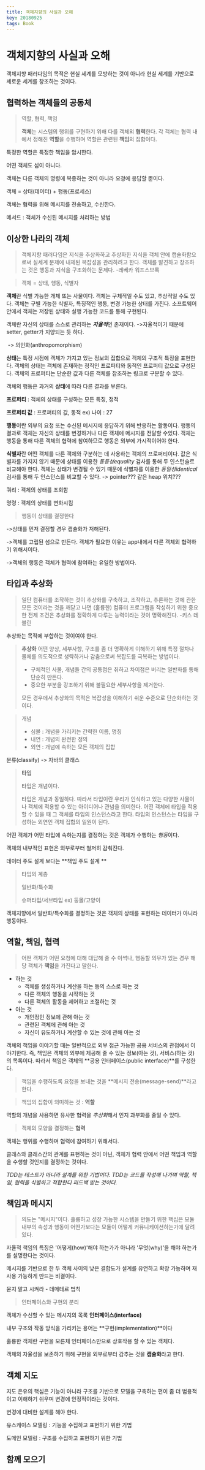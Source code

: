 ```yaml
---
title: 객체지향의 사실과 오해
key: 20180925
tags: Book
---
```


# 객체지향의 사실과 오해

객체지향 패러다임의 목적은 현실 세계를 모방하는 것이 아니라 현실 세계를 기반으로 세로운 세계를 창조하는 것이다.

## 협력하는 객체들의 공동체

> 역할, 협력, 책임
>
> **객체**는 시스템의 행위를 구현하기 위해 다를 객체외 **협력**한다. 각 객체는 협력 내에서 정해진 **역할**을 수행하며 역할은 관련된 **책임**의 집합이다. 

특정한 역할은 특정한 책임을 암시한다.

어떤 객체도 섬이 아니다.

객체는 다른 객체의 명령에 복종하는 것이 아니라 요청에 응답할 뿐이다.

객체 = 상태(데이터) + 행동(프로세스)

객체는 협력을 위해 메시지를 전송하고, 수신한다.

메서드 : 객체가 수신된 메시지를 처리하는 방법

## 이상한 나라의 객체

> 객체지향 패러다임은 지식을 추상화하고 추상화한 지식을 객체 안에 캡슐화함으로써 실세계 문제에 내제된 복잡성을 관리하려고 한다. 객체를 발견하고 창조하는 것은 행동과 지식을 구조화하는 문제다. -레베카 워프스브록

> 객체 = 상태, 행동, 식별자

**객체**란 식별 가능한 개체 또는 사물이다. 객체는 구체적일 수도 있고, 추상적일 수도 있다. 객체는 구별 가능한 식별자, 특징적인 행동, 변경 가능한 상태를 가진다. 소프트웨어 안에서 객체는 저장된 상태와 실행 가능한 코드를 통해 구현된다.

객체란 자신의 상태를 스스로 관리하는 ***자율적***인 존재이다. ->자율적이기 때문에 setter, getter가 지양되는 듯 하다.

​	-> 의인화(anthropomorphism)

**상태**는 특정 시점에 객체가 가지고 있는 정보의 집합으로 객체의 구조적 특징을 표현한다. 객체의 상태는 객체에 존재하는 정직인 프로퍼티와 동적인 프로퍼티 값으로 구성된다. 객체의 프로퍼티는 단순한 값과 다른 객체를 참조하는 링크로 구분할 수 있다.

객체의 행동은 과거의 **상태**에 따라 다른 결과를 부른다.

**프로퍼티** : 객체의 상태를 구성하는 모든 특징, 정적

**프로퍼티 값** : 프로퍼티의 값, 동적 ex) 나이 : 27

**행동**이란 외부의 요청 또는 수신된 메시지에 응답하기 위해 반응하는 활동이다. 행동의 결과로 객체는 자신의 상태를 변경하거나 다른 객체에 메시지를 전달할 수있다. 객체는 행동을 통해 다른 객체의 협력에 참여하므로 행동은 외부에 가시적이어야 한다.

**식별자**란 어떤 객체를 다른 객체와 구분하는 데 사용하는 객체의 프로퍼티이다. 값은 식별자를 가지지 않기 때문에 상태를 이용한 *동등성equality* 검사를 통해 두 인스턴슬르 비교해야 한다. 객체는 상태가 변경될 수 있기 때문에 식별자를 이용한 *동일성identical* 검사를 통해 두 인스턴스를 비교할 수 있다.  -> pointer??? 같은 heap 위치???

쿼리 : 객체의 상태를 조회함

명령 : 객체의 상태를 변화시킴

> 행동이 상태를 결정한다

->상태를 먼저 결정할 경우 캡슐화가 저해된다.

->객체를 고립된 섬으로 만든다. 객체가 필요한 이유는 app내에서 다른 객체외 협력하기 위해서이다.

->객체의 행동은 객체가 협력에 참여하는 유일한 방법이다.

## 타입과 추상화

> 일단 컴퓨터를 조작하는 것이 추상화를 구축하고, 조작하고, 추론하는 것에 관한 모든 것이라는 것을 깨닫고 나면 (훌륭한) 컴퓨터 프로그램을 작성하기 위한 중요한 전제 조건은 추상화를 정확하게 다루는 능력이라는 것이 명확해진다. -키스 데블린

추상화는 목적에 부합하는 것이여야 한다.

> **추상화** 
> 어떤 양상, 세부사항, 구조를 좀 더 명확하게 이해하기 위해 특정 절차나 물체를 의도적으로 생략하거나 감춤으로써 복잡도를 극복하는 방법이다.
>
> * 구체적인 사물, 개념들 간의 공통점은 취하고 차이점은 버리는 일반화를 통해 단순히 만든다.
> * 중요한 부분을 강조하기 위해 불필요한 세부사항을 제거한다.
>
> 모든 경우에서 추상화의 목적은 복잡성을 이해하기 쉬운 수준으로 단순화하는 것이다.

> 개념
>
> * 심볼 : 개념을 가리키는 간략한 이름, 명칭
> * 내연 : 개념의 완전한 정의
> * 외연 : 개념에 속하는 모든 객체의 집합

분류(classify) -> 자바의 클래스

> **타입**
>
> 타입은 개념이다.
>
> 타입은 개념과 동일하다. 따라서 타입이란 우리가 인식하고 있는 다양한 사물이나 객체에 적용할 수 있는 아이디어나 관념을 의미한다. 어떤 객체에 타입을 적용할 수 있을 때 그 객체를 타입의 인스턴스라고 한다. 타입의 인스턴스는 타입을 구성하는 외연인 객체 집합의 일원이 된다.

어떤 객체가 어떤 타입에 속하는지를 결정하는 것은 객체가 수행하는 *행동*이다.

객체의 내부적인 표현은 외부로부터 철저히 감춰진다.

 데이터 주도 설계 보다는 **책임 주도 설계 ** 

> 타입의 계층
>
> 일반화/특수화 
>
> 슈퍼타입/서브타입 ex) 둥몰/고양이

객체지향에서 일반화/특수화를 결정하는 것은 객체의 상태를 표현하는 데이터가 아니라 행동이다.

## 역할, 책임, 협력

> 어떤 객체가 어떤 요청에 대해 대답해 줄 수 이썩나, 행동할 의무가 있는 경우 해당 객체가 **책임**을 가진다고 말한다.

* 하는 것 
  * 객체를 생성하거나 계산을 하는 등의 스스로 하는 것
  * 다른 객체의 행동을 시작하는 것
  * 다른 객체의 활동을 제어하고 조절하는 것
* 아는 것
  * 개인정인 정보에 관해 아는 것
  * 관련된 객체에 관해 아는 것
  * 자신이 유도하거나 계산할 수 있는 것에 관해 아는 것

객체의 책임을 이야기할 때는 일반적으로 외부 접근 가능한 공용 서비스의 관점에서 이야기한다. 즉, 책임은 객체의 외부에 제공해 줄 수 있는 정보(아는 것), 서비스(하는 것)의 목록이다. 따라서 책임은 객체의 **공용 인터페이스(public interface)**를 구성한다.

>책임을 수행하도록 요청을 보내는 것을 **메시지 전송(message-send)**라고 한다.

> 책임의 집합이 의미하는 것 : **역할**

역할의 개념을 사용하면 유사한 협력을 *추상화*해서 인지 과부화를 줄일 수 있다.

> 객체의 모양을 결정하는 **협력**

객체는 행위를 수행하며 협력에 참여하기 위해서다.

클래스와 클래스간의 관계를 표현하는 것이 아닌, 객체가 협력 안에서 어떤 책임과 역할을 수행할 것인지를 결정하는 것이다.

*TDD는 테스트가 아니라 설계를 위한 기법이다. TDD는 코드를 작성해 나가며 역할, 책임, 협력을 식별하고 적합한디 피드백 받는 것이다.*

## 책임과 메시지

> 의도는 "메시지"이다. 훌륭하고 성장 가능한 시스템을 만들기 위한 핵심은 모듈 내부의 속성과 행동이 어떤가보다는 모듈이 어떻게 커뮤니케이션하는가에 달려있다.

자율적 책임의 특징은 '어떻게(how)'해야 하는가가 아니라 '무엇(why)'을 해야 하는가를 설명한다는 것이다.

메시지를 기반으로 한 두 객체 사이의 낮은 결합도가 설계를 유연하고 확장 가능하며 재사용 가능하게 만드는 비결이다.

묻지 말고 시켜라 - 데메테르 법칙

> 인터페이스와 구현의 분리

객체가 수신할 수 있는 메시지의 목록 **인터페이스(interface)**

내부 구조와 작동 방식을 가리키는 용어는 **구현(implementation)**이다

훌륭한 객체란 구현을 모른체 인터페이스만으로 상호작용 할 수 있는 객체다.

객체의 자율성을 보존하기 위해 구현을 외부로부터 감추는 것을 **캡슐화**라고 한다.

## 객체 지도

지도 은유의 핵심은 기능이 아니라 구조를 기반으로 모델을 구축하는 편이 좀 더 범용적이고 이해하기 쉬우며 변경에 안정적이라는 것이다.

변경에 대비한 설계를 해야 한다.

유스케이스 모델링 : 기능을 수집하고 표현하기 위한 기법

도메인 모델링 : 구조를 수집하고 표현하기 위한 기법

## 함께 모으기

 



